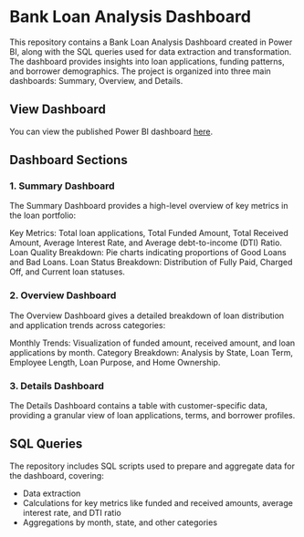 # Bank Loan Analysis Dashboard
This repository contains a Bank Loan Analysis Dashboard created in Power BI, along with the SQL queries used for data extraction and transformation. The dashboard provides insights into loan applications, funding patterns, and borrower demographics. The project is organized into three main dashboards: Summary, Overview, and Details.

## View Dashboard
You can view the published Power BI dashboard [here](https://app.powerbi.com/groups/me/reports/1f5d639f-4f06-4c2f-9956-0653a4c65935/60c8c300e25d1273540d?experience=power-bi).

## Dashboard Sections
### 1. Summary Dashboard
The Summary Dashboard provides a high-level overview of key metrics in the loan portfolio:

Key Metrics: Total loan applications, Total Funded Amount, Total Received Amount, Average Interest Rate, and Average debt-to-income (DTI) Ratio.
Loan Quality Breakdown: Pie charts indicating proportions of Good Loans and Bad Loans.
Loan Status Breakdown: Distribution of Fully Paid, Charged Off, and Current loan statuses.

### 2. Overview Dashboard
The Overview Dashboard gives a detailed breakdown of loan distribution and application trends across categories:

Monthly Trends: Visualization of funded amount, received amount, and loan applications by month.
Category Breakdown: Analysis by State, Loan Term, Employee Length, Loan Purpose, and Home Ownership.

### 3. Details Dashboard
The Details Dashboard contains a table with customer-specific data, providing a granular view of loan applications, terms, and borrower profiles.

## SQL Queries
The repository includes SQL scripts used to prepare and aggregate data for the dashboard, covering:

- Data extraction
- Calculations for key metrics like funded and received amounts, average interest rate, and DTI ratio
- Aggregations by month, state, and other categories

